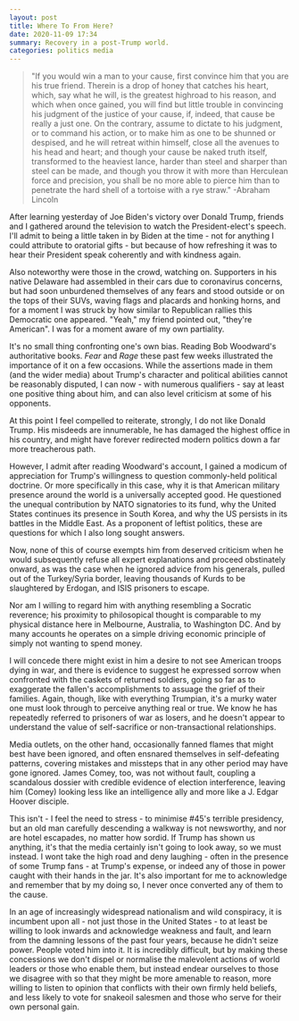 ```yaml
---
layout: post
title: Where To From Here?
date: 2020-11-09 17:34
summary: Recovery in a post-Trump world.
categories: politics media 
---
```


> "If you would win a man to your cause, first convince him that you are his true friend. Therein is a drop of honey that catches his heart, which, say what he will, is the greatest highroad to his reason, and which when once gained, you will find but little trouble in convincing his judgment of the justice of your cause, if, indeed, that cause be really a just one. On the contrary, assume to dictate to his judgment, or to command his action, or to make him as one to be shunned or despised, and he will retreat within himself, close all the avenues to his head and heart; and though your cause be naked truth itself, transformed to the heaviest lance, harder than steel and sharper than steel can be made, and though you throw it with more than Herculean force and precision, you shall be no more able to pierce him than to penetrate the hard shell of a tortoise with a rye straw." -Abraham Lincoln



After learning yesterday of Joe Biden's victory over Donald Trump, friends and I gathered around the television to watch the President-elect's speech. I'll admit to being a little taken in by Biden at the time - not for anything I could attribute to oratorial gifts - but because of how refreshing it was to hear their President speak coherently and with kindness again. 

Also noteworthy were those in the crowd, watching on. Supporters in his native Delaware had assembled in their cars due to coronavirus concerns, but had soon unburdened themselves of any fears and stood outside or on the tops of their SUVs, waving flags and placards and honking horns, and for a moment I was struck by how similar to Republican rallies this Democratic one appeared. "Yeah," my friend pointed out, "they're American". I was for a moment aware of my own partiality.

It's no small thing confronting one's own bias. Reading Bob Woodward's authoritative books. _Fear_ and _Rage_ these past few weeks illustrated the importance of it on a few  occasions. While the assertions made in them (and the wider media) about Trump's character and political abilities cannot be reasonably disputed, I can now - with numerous qualifiers - say at least one positive thing about him, and can also level criticism at some of his opponents. 

At this point I feel compelled to reiterate, strongly, I do not like Donald Trump. His misdeeds are innumerable, he has damaged the highest office in his country, and might have forever redirected modern politics down a far more treacherous path.

However, I admit after reading Woodward's account, I gained a modicum of appreciation for Trump's willingness to question commonly-held political doctrine. Or more specifically in this case, why it is that American military presence around the world is a universally accepted good. He questioned the unequal contribution by NATO signatories to its fund, why the United States continues its presence in South Korea, and why the US persists in its battles in the Middle East. As a proponent of leftist politics, these are questions for which I also long sought answers.

Now, none of this of course exempts him from deserved criticism when he would subsequently refuse all expert explanations and proceed obstinately onward, as was the case when he ignored advice from his generals, pulled out of the Turkey/Syria border, leaving thousands of Kurds to be slaughtered by Erdogan, and ISIS prisoners to escape. 

Nor am I willing to regard him with anything resembling a Socratic reverence; his  proximity to philosopical thought is comparable to my physical distance here in Melbourne, Australia, to Washington DC. And by many accounts he operates on a simple driving economic principle of simply not wanting to spend money. 

I will concede there might exist in him a desire to not see American troops dying in war, and there is evidence to suggest he expressed sorrow when confronted with the caskets of returned soldiers, going so far as to exaggerate the fallen's accomplishments to assuage the grief of their families. Again, though, like with everything Trumpian, it's a murky water one must look through to perceive anything real or true. We know he has repeatedly referred to prisoners of war as losers, and he doesn't appear to understand the value of self-sacrifice or non-transactional relationships. 

Media outlets, on the other hand, occasionally fanned flames that might best have been ignored, and often ensnared themselves in self-defeating patterns, covering mistakes and missteps that in any other period may have gone ignored. James Comey, too, was not without fault, coupling a scandalous dossier with credible evidence of election interference, leaving him (Comey) looking less like an intelligence ally and more like a J. Edgar Hoover disciple. 

This isn't - I feel the need to stress - to minimise #45's terrible presidency, but an old man carefully descending a walkway is not newsworthy, and nor are hotel escapades, no matter how sordid. If Trump has shown us anything, it's that the media certainly isn't going to look away, so we must instead. I wont take the high road and deny laughing - often in the presence of some Trump fans - at Trump's expense, or indeed any of those in power caught with their hands in the jar. It's also important for me to acknowledge and remember that by my doing so, I never once converted any of them to the cause.

In an age of increasingly widespread nationalism and wild conspiracy, it is incumbent upon all  - not just those in the United States - to at least be willing to look inwards and acknowledge weakness and fault, and learn from the damning lessons of the past four years, because he didn't seize power. People voted him into it. It is incredibly difficult, but by making these concessions we don't dispel or normalise the malevolent actions of world leaders or those who enable them, but instead endear ourselves to those we disagree with so that they might be more amenable to reason, more willing to listen to opinion that conflicts with their own firmly held beliefs, and less likely to vote for snakeoil salesmen and those who serve for their own personal gain.
